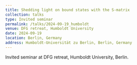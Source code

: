 ```yaml
---
title: Shedding light on bound states with the S-matrix
collection: talks
type: Invited seminar
permalink: /talks/2024-09-19_humboldt
venue: DFG retreat, Humboldt University
date: 2024-09-19
location: Berlin, Germany
address: Humboldt-Universität zu Berlin, Berlin, Germany
---
```


Invited seminar at DFG retreat, Humboldt University, Berlin.
